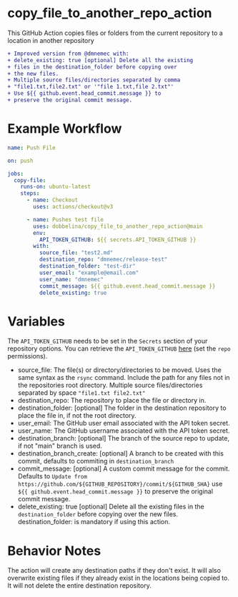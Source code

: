 # copy_file_to_another_repo_action
This GitHub Action copies files or folders from the current repository to a location in another repository
 ```diff
 + Improved version from @dmnemec with:
 + delete_existing: true [optional] Delete all the existing 
 + files in the destination_folder before copying over
 + the new files.
 + Multiple source files/directories separated by comma
 + "file1.txt,file2.txt" or '"file 1.txt,file 2.txt"'
 + Use ${{ github.event.head_commit.message }} to 
 + preserve the original commit message.
 ```
# Example Workflow
```yml
name: Push File

on: push

jobs:
  copy-file:
    runs-on: ubuntu-latest
    steps:
      - name: Checkout
        uses: actions/checkout@v3

      - name: Pushes test file
        uses: dobbelina/copy_file_to_another_repo_action@main
        env:
          API_TOKEN_GITHUB: ${{ secrets.API_TOKEN_GITHUB }}
        with:
          source_file: "test2.md"
          destination_repo: "dmnemec/release-test"
          destination_folder: "test-dir"
          user_email: "example@email.com"
          user_name: "dmnemec"
          commit_message: ${{ github.event.head_commit.message }}
          delete_existing: true
 ```
# Variables

The `API_TOKEN_GITHUB` needs to be set in the `Secrets` section of your repository options. You can retrieve the `API_TOKEN_GITHUB` [here](https://github.com/settings/tokens) (set the `repo` permissions).

* source_file: The file(s) or directory/directories to be moved. Uses the same syntax as the `rsync` command. Include the path for any files not in the repositories root directory. Multiple source files/directories separated by space `"file1.txt file2.txt"`
* destination_repo: The repository to place the file or directory in.
* destination_folder: [optional] The folder in the destination repository to place the file in, if not the root directory.
* user_email: The GitHub user email associated with the API token secret.
* user_name: The GitHub username associated with the API token secret.
* destination_branch: [optional] The branch of the source repo to update, if not "main" branch is used.
* destination_branch_create: [optional] A branch to be created with this commit, defaults to commiting in `destination_branch`
* commit_message: [optional] A custom commit message for the commit. Defaults to `Update from https://github.com/${GITHUB_REPOSITORY}/commit/${GITHUB_SHA}` 
 use `${{ github.event.head_commit.message }}` to preserve the original commit message.
* delete_existing: true [optional] Delete all the existing files in the `destination_folder` before copying over the new files.
  destination_folder: is mandatory if using this action.

# Behavior Notes
The action will create any destination paths if they don't exist. It will also overwrite existing files if they already exist in the locations being copied to. It will not delete the entire destination repository.
